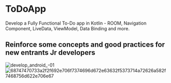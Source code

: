 # ToDoApp
Develop a Fully Functional To-Do app in Kotlin - ROOM, Navigation Component, LiveData, ViewModel, Data Binding and more.
## Reinforce some concepts and good practices for new entrants Jr developers
![develop_android_-01](https://user-images.githubusercontent.com/46753453/102669287-d796b000-4153-11eb-9173-92ad1a805000.png)
![68747470733a2f2f692e706f7374696d672e63632f5373714a72626a582f7468756d622e706e67](https://user-images.githubusercontent.com/46753453/102409651-0c203580-3fb5-11eb-831b-a252a5003f5a.png)


